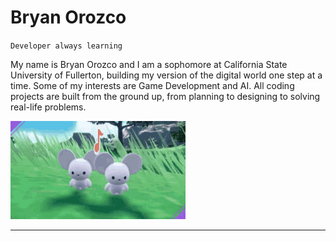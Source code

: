 # Bryan Orozco

`Developer always learning `

My name is Bryan Orozco and I am a sophomore at California State University of Fullerton, building my version of the digital world one step at a time. Some of my interests are Game Development and AI. All coding projects are built from the ground up, from planning to designing to solving real-life problems.



<img src="https://github.com/Bryancostco/Bryancostco/blob/main/pokemon-maushold.gif" width="280">

---
